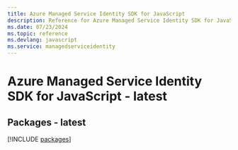 ```yaml
---
title: Azure Managed Service Identity SDK for JavaScript
description: Reference for Azure Managed Service Identity SDK for JavaScript
ms.date: 07/23/2024
ms.topic: reference
ms.devlang: javascript
ms.service: managedserviceidentity
---
```

# Azure Managed Service Identity SDK for JavaScript - latest
## Packages - latest
[!INCLUDE [packages](managed-service-identity-index.md)]